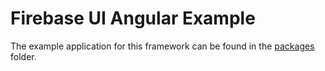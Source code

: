 # Firebase UI Angular Example

The example application for this framework can be found in the [packages](https://github.com/invertase/firebaseui-web/tree/d851cd6b38ca061845b202c1073ed7ca538022e1/packages/angular) folder.
